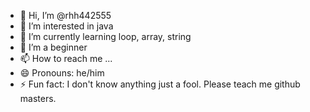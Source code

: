 - 👋 Hi, I’m @rhh442555
- 👀 I’m interested in java
- 🌱 I’m currently learning loop, array, string
- 💞️ I’m a beginner
- 📫 How to reach me ...
- 😄 Pronouns: he/him
- ⚡ Fun fact: I don't know anything just a fool. Please teach me github masters.

<!---
rhh442555/rhh442555 is a ✨ special ✨ repository because its `README.md` (this file) appears on your GitHub profile.
You can click the Preview link to take a look at your changes.
--->
